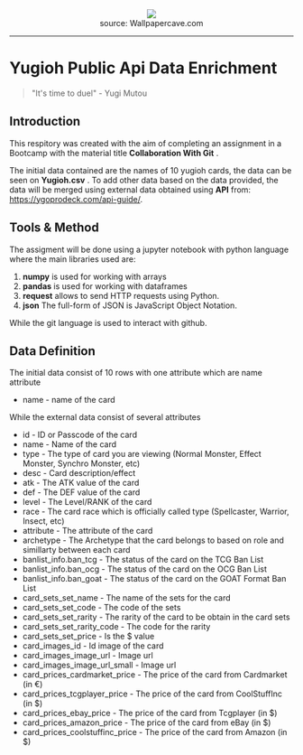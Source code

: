 <div align="center">
    <img src="https://wallpapercave.com/dwp1x/wp2001960.jpg"><br>
    source: Wallpapercave.com
</div>

-----------------

# Yugioh Public Api Data Enrichment
> "It's time to duel" - Yugi Mutou

## Introduction

This respitory was created with the aim of completing an assignment in a Bootcamp with the material title <blue> **Collaboration With Git** </blue>.

The initial data contained are the names of 10 yugioh cards, the data can be seen on <blue> **Yugioh.csv** </blue>.
To add other data based on the data provided, the data will be merged using external data obtained using <blue> **API** </blue> from:
 https://ygoprodeck.com/api-guide/.

## Tools & Method

The assigment will be done using a jupyter notebook with python language where the main libraries used are:
1. **numpy** is used for working with arrays
2. **pandas** is used for working with dataframes
3. **request** allows to send HTTP requests using Python.
4. **json** The full-form of JSON is JavaScript Object Notation.

While the git language is used to interact with github.

## Data Definition

The initial data consist of 10 rows with one attribute which are name attribute<br>
* name - name of the card<br>

While the external data consist of several attributes<br>
* id - ID or Passcode of the card<br>
* name - Name of the card<br>
* type - The type of card you are viewing (Normal Monster, Effect Monster, Synchro Monster, etc)<br>
* desc - Card description/effect<br>
* atk - The ATK value of the card<br>
* def - The DEF value of the card<br>
* level - The Level/RANK of the card<br>
* race - The card race which is officially called type (Spellcaster, Warrior, Insect, etc)<br>
* attribute - The attribute of the card<br>
* archetype - The Archetype that the card belongs to based on role and simillarty between each card<br>
* banlist_info.ban_tcg - The status of the card on the TCG Ban List<br>
* banlist_info.ban_ocg - The status of the card on the OCG Ban List<br>
* banlist_info.ban_goat - The status of the card on the GOAT Format Ban List<br>
* card_sets_set_name - The name of the sets for the card<br>
* card_sets_set_code - The code of the sets <br>
* card_sets_set_rarity - The rarity of the card to be obtain in the card sets<br>
* card_sets_set_rarity_code - The code for the rarity<br>
* card_sets_set_price - Is the $ value<br>
* card_images_id - Id image of the card<br>
* card_images_image_url - Image url<br>
* card_images_image_url_small - Image url<br>
* card_prices_cardmarket_price - The price of the card from Cardmarket (in €)<br>
* card_prices_tcgplayer_price - The price of the card from CoolStuffInc (in $)<br>
* card_prices_ebay_price - The price of the card from Tcgplayer (in $)<br>
* card_prices_amazon_price - The price of the card from eBay (in $)<br>
* card_prices_coolstuffinc_price - The price of the card from Amazon (in $)<br>